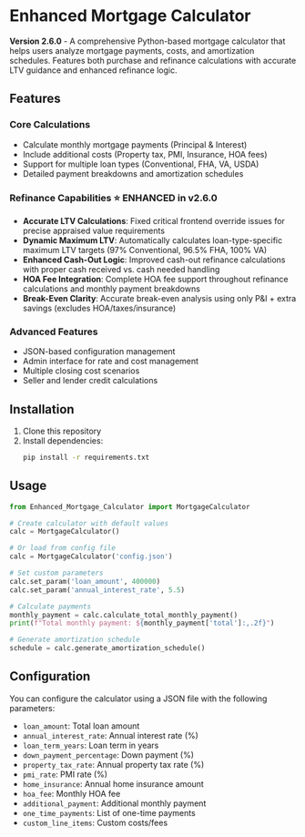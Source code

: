 # Enhanced Mortgage Calculator

**Version 2.6.0** - A comprehensive Python-based mortgage calculator that helps users analyze mortgage payments, costs, and amortization schedules. Features both purchase and refinance calculations with accurate LTV guidance and enhanced refinance logic.

## Features

### Core Calculations
- Calculate monthly mortgage payments (Principal & Interest)
- Include additional costs (Property tax, PMI, Insurance, HOA fees)
- Support for multiple loan types (Conventional, FHA, VA, USDA)
- Detailed payment breakdowns and amortization schedules

### Refinance Capabilities ⭐ ENHANCED in v2.6.0
- **Accurate LTV Calculations**: Fixed critical frontend override issues for precise appraised value requirements
- **Dynamic Maximum LTV**: Automatically calculates loan-type-specific maximum LTV targets (97% Conventional, 96.5% FHA, 100% VA)
- **Enhanced Cash-Out Logic**: Improved cash-out refinance calculations with proper cash received vs. cash needed handling
- **HOA Fee Integration**: Complete HOA fee support throughout refinance calculations and monthly payment breakdowns
- **Break-Even Clarity**: Accurate break-even analysis using only P&I + extra savings (excludes HOA/taxes/insurance)

### Advanced Features
- JSON-based configuration management
- Admin interface for rate and cost management
- Multiple closing cost scenarios
- Seller and lender credit calculations

## Installation

1. Clone this repository
2. Install dependencies:
   ```bash
   pip install -r requirements.txt
   ```

## Usage

```python
from Enhanced_Mortgage_Calculator import MortgageCalculator

# Create calculator with default values
calc = MortgageCalculator()

# Or load from config file
calc = MortgageCalculator('config.json')

# Set custom parameters
calc.set_param('loan_amount', 400000)
calc.set_param('annual_interest_rate', 5.5)

# Calculate payments
monthly_payment = calc.calculate_total_monthly_payment()
print(f"Total monthly payment: ${monthly_payment['total']:,.2f}")

# Generate amortization schedule
schedule = calc.generate_amortization_schedule()
```

## Configuration

You can configure the calculator using a JSON file with the following parameters:

- `loan_amount`: Total loan amount
- `annual_interest_rate`: Annual interest rate (%)
- `loan_term_years`: Loan term in years
- `down_payment_percentage`: Down payment (%)
- `property_tax_rate`: Annual property tax rate (%)
- `pmi_rate`: PMI rate (%)
- `home_insurance`: Annual home insurance amount
- `hoa_fee`: Monthly HOA fee
- `additional_payment`: Additional monthly payment
- `one_time_payments`: List of one-time payments
- `custom_line_items`: Custom costs/fees
